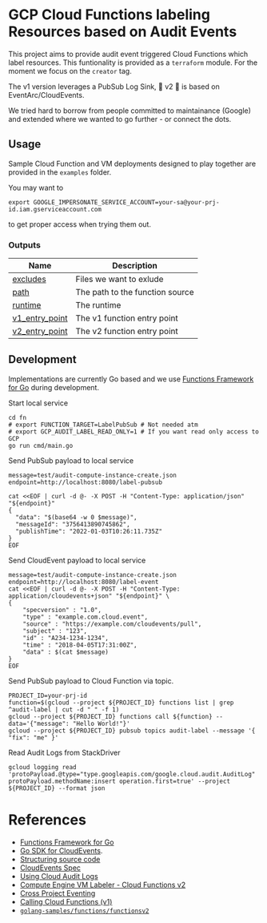 # GCP Cloud Functions labeling Resources based on Audit Events

This project aims to provide audit event triggered Cloud Functions which label resources. This funtionality is provided as a `terraform` module. For the moment we focus on the `creator` tag.

The v1 version leverages a PubSub Log Sink, 🧪 v2 🥼 is based on EventArc/CloudEvents.

We tried hard to borrow from people committed to maintainance (Google) and extended where we wanted to go further - or connect the dots.

## Usage
Sample Cloud Function and VM deployments designed to play together are provided in the `examples` folder.

You may want to
```shell
export GOOGLE_IMPERSONATE_SERVICE_ACCOUNT=your-sa@your-prj-id.iam.gserviceaccount.com
```
to get proper access when trying them out.

### Outputs

| Name | Description |
|------|-------------|
| <a name="output_excludes"></a> [excludes](#output\_excludes) | Files we want to exlude |
| <a name="output_path"></a> [path](#output\_path) | The path to the function source |
| <a name="output_runtime"></a> [runtime](#output\_runtime) | The runtime |
| <a name="output_v1_entry_point"></a> [v1\_entry\_point](#output\_v1\_entry\_point) | The v1 function entry point |
| <a name="output_v2_entry_point"></a> [v2\_entry\_point](#output\_v2\_entry\_point) | The v2 function entry point |

## Development
Implementations are currently Go based and we use [Functions Framework for Go](https://github.com/GoogleCloudPlatform/functions-framework-go) during development.


Start local service
```shell
cd fn
# export FUNCTION_TARGET=LabelPubSub # Not needed atm
# export GCP_AUDIT_LABEL_READ_ONLY=1 # If you want read only access to GCP 
go run cmd/main.go
```

Send PubSub payload to local service
```shell
message=test/audit-compute-instance-create.json
endpoint=http://localhost:8080/label-pubsub

cat <<EOF | curl -d @- -X POST -H "Content-Type: application/json" "${endpoint}" 
{
  "data": "$(base64 -w 0 $message)",
  "messageId": "3756413890745862",
  "publishTime": "2022-01-03T10:26:11.735Z"
}
EOF
```

Send CloudEvent payload to local service
```shell
message=test/audit-compute-instance-create.json
endpoint=http://localhost:8080/label-event
cat <<EOF | curl -d @- -X POST -H "Content-Type: application/cloudevents+json" "${endpoint}" \
{
	"specversion" : "1.0",
	"type" : "example.com.cloud.event",
	"source" : "https://example.com/cloudevents/pull",
	"subject" : "123",
	"id" : "A234-1234-1234",
	"time" : "2018-04-05T17:31:00Z",
	"data" : $(cat $message)
}
EOF
```

Send PubSub payload to Cloud Function via topic.

```shell
PROJECT_ID=your-prj-id
function=$(gcloud --project ${PROJECT_ID} functions list | grep ^audit-label | cut -d " " -f 1)
gcloud --project ${PROJECT_ID} functions call ${function} --data='{"message": "Hello World!"}'
gcloud --project ${PROJECT_ID} pubsub topics audit-label --message '{ "fix": "me" }'
```

Read Audit Logs from StackDriver
```shell
gcloud logging read 'protoPayload.@type="type.googleapis.com/google.cloud.audit.AuditLog" protoPayload.methodName:insert operation.first=true' --project ${PROJECT_ID} --format json
```
# References
- [Functions Framework for Go](https://github.com/GoogleCloudPlatform/functions-framework-go)
- [Go SDK for CloudEvents](https://github.com/cloudevents/sdk-go).
- [Structuring source code](https://cloud.google.com/functions/docs/writing/#structuring_source_code)
- [CloudEvents Spec](https://cloudevents.io/)
- [Using Cloud Audit Logs](https://cloud.google.com/eventarc/docs/reference/supported-events#using-cloud-audit-logs)
- [Compute Engine VM Labeler - Cloud Functions v2](https://github.com/GoogleCloudPlatform/eventarc-samples/tree/main/gce-vm-labeler/gcf)
- [Cross Project Eventing](https://github.com/GoogleCloudPlatform/eventarc-samples/tree/main/cross-project-eventing)
- [Calling Cloud Functions (v1)](https://cloud.google.com/functions/docs/calling)
- [`golang-samples/functions/functionsv2`](https://github.com/GoogleCloudPlatform/golang-samples/tree/main/functions/functionsv2)
